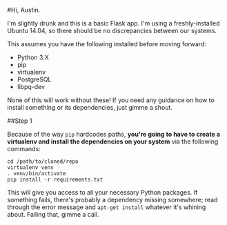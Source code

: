 #Hi, Austin.

I'm slightly drunk and this is a basic Flask app. I'm using a freshly-installed Ubuntu 14.04, so there should be no discrepancies between our systems. 

This assumes you have the following installed before moving forward:

* Python 3.X
* pip
* virtualenv
* PostgreSQL
* libpq-dev

None of this will work without these! If you need any guidance on how to install something or its dependencies, just gimme a shout.

##Step 1

Because of the way `pip` hardcodes paths, **you're going to have to create a virtualenv and install the dependencies on your system** via the following commands:

    cd /path/to/cloned/repo
    virtualenv venv
    . venv/bin/activate
    pip install -r requirements.txt

This will give you access to all your necessary Python packages. If something fails, there's probably a dependency missing somewhere; read through the error message and `apt-get install` whatever it's whining about. Failing that, gimme a call.


